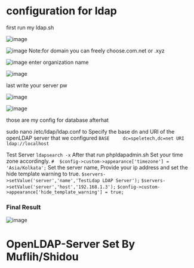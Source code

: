 <h1>configuration for ldap </h1>
first run my ldap.sh

![image](https://github.com/user-attachments/assets/830b3848-4078-40ca-b4f5-4156592ae792)



![image](https://github.com/user-attachments/assets/9f021b77-fbaf-437f-897c-e4e76fdba6fc)
Note:for domain you can freely choose.com.net or .xyz

![image](https://github.com/user-attachments/assets/2f7db32f-d586-40f0-be9a-5cae16a8286c)
enter organization name

![image](https://github.com/user-attachments/assets/d8807384-31cc-4e77-842f-11c2c27365da)

last write your server pw

![image](https://github.com/user-attachments/assets/6131506e-4f52-44a6-bbd4-16035131647d)

![image](https://github.com/user-attachments/assets/122aec29-1b52-45ea-ab1d-65f76a14b029)

those are my config for database
afterhat 

sudo nano /etc/ldap/ldap.conf
to Specify the base dn and URI of the openLDAP server that we configured
`BASE     dc=speletech,dc=net
URI      ldap://localhost`

Test Server
`ldapsearch -x`
After that run phpldapadmin.sh
Set your time zone accordingly.
`#  $config->custom->appearance['timezone'] = 'Asia/Kolkata';`
Set the server name, Provide your ip address and set the hide template warning to true.
`$servers->setValue('server','name','TestLdap LDAP Server');`
`$servers->setValue('server','host','192.168.1.3');`
`$config->custom->appearance['hide_template_warning'] = true;`

<h3>Final Result</h3>

![image](https://github.com/user-attachments/assets/b71c3515-423b-42ea-8903-eec4ffa1c71b)

# OpenLDAP-Server Set By Muflih/Shidou
